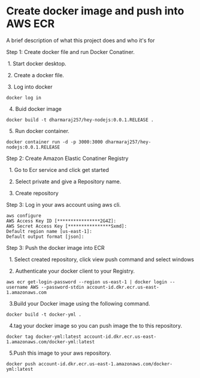 
# Create docker image and push into AWS ECR

A brief description of what this project does and who it's for

Step 1: Create docker file and run Docker Conatiner.

&nbsp;1. Start docker desktop.

&nbsp;2. Create a docker file.

&nbsp;3. Log into docker 

```
docker log in
```

&nbsp; 4. Buid docker image
```
docker build -t dharmaraj257/hey-nodejs:0.0.1.RELEASE .
```
&nbsp; 5. Run docker container.
```
docker container run -d -p 3000:3000 dharmaraj257/hey-nodejs:0.0.1.RELEASE 
```
Step 2: Create Amazon Elastic Conatiner Registry

&nbsp; 1. Go to Ecr service and click get started 

&nbsp; 2. Select private and give a Repository name.

&nbsp; 3. Create repository

Step 3: Log in your aws account using aws cli.
```
aws configure 
AWS Access Key ID [****************2G4Z]:
AWS Secret Access Key [****************Sxmd]:
Default region name [us-east-1]:
Default output format [json]: 
```

Step 3: Push the docker image into ECR

&nbsp; 1. Select created repository, click view push command and select windows 

&nbsp;  2. Authenticate your docker client to your Registry.
```
aws ecr get-login-password --region us-east-1 | docker login --username AWS --password-stdin account-id.dkr.ecr.us-east-1.amazonaws.com
``` 
&nbsp; 3.Build your Docker image using the following command. 
```
docker build -t docker-yml .
```
&nbsp; 4.tag your docker image so you can push image the to this repository.
```
docker tag docker-yml:latest account-id.dkr.ecr.us-east-1.amazonaws.com/docker-yml:latest
```
&nbsp; 5.Push this image to your aws repository.
```
docker push account-id.dkr.ecr.us-east-1.amazonaws.com/docker-yml:latest 
```